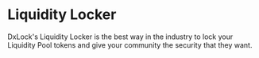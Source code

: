 # Liquidity Locker

DxLock's Liquidity Locker is the best way in the industry to lock your Liquidity Pool tokens and give your community the security that they want.&#x20;

